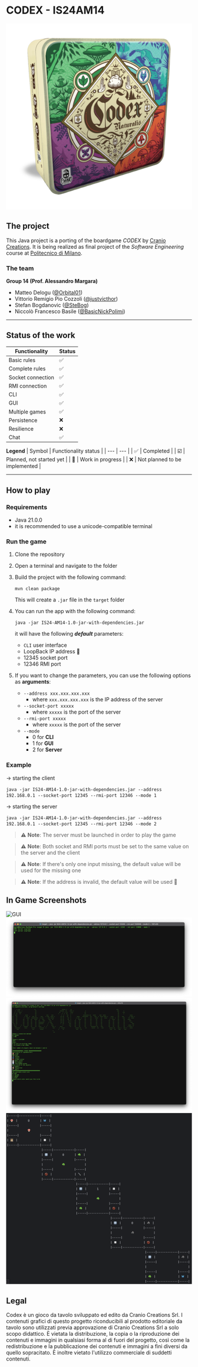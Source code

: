 # CODEX - IS24AM14

![CODEX](.github/img/Codex_box.png)

## The project
This Java project is a porting of the boardgame *CODEX* by [Cranio Creations](https://www.craniocreations.it/prodotto/codex-naturalis). It is being realized as final project of the *Software Engineering* course at [Politecnico di Milano](https://www.polimi.it). 

### The team
**Group 14 (Prof. Alessandro Margara)**
- Matteo Delogu ([@Orbital01](https://github.com/Orbital01))
- Vittorio Remigio Pio Cozzoli ([@justvicthor](https://github.com/justvicthor))
- Stefan Bogdanovic ([@SteBog](https://github.com/SteBog))
- Niccolò Francesco Basile ([@BasicNickPolimi](https://github.com/BasicNickPolimi))

---

## Status of the work
| Functionality | Status | 
| --- | --- |
| Basic rules | :white_check_mark: |
| Complete rules | :white_check_mark: |
| Socket connection | :white_check_mark: |
| RMI connection | :white_check_mark: |
| CLI | :white_check_mark: |
| GUI | :white_check_mark: |
| Multiple games | :white_check_mark:|
| Persistence | :x: |
| Resilience | :x: |
| Chat | :white_check_mark: |

**Legend**
| Symbol | Functionality status |
| --- | --- |
| :white_check_mark: | Completed |
| :ballot_box_with_check: | Planned, not started yet | 
| :construction: | Work in progress |
| :x: | Not planned to be implemented |

---

## How to play
### Requirements
- Java 21.0.0
- it is recommended to use a unicode-compatible terminal

### Run the game
1. Clone the repository
2. Open a terminal and navigate to the folder 
3. Build the project with the following command:
    ```shell
    mvn clean package
    ```
    This will create a `.jar` file in the `target` folder


3. You can run the app with the following command:
    ```shell
    java -jar IS24-AM14-1.0-jar-with-dependencies.jar
    ```
   it will have the following **_default_** parameters:
    * `CLI` user interface
    * LoopBack IP address 🔁
    * 12345 socket port
    * 12346 RMI port
   

4. If you want to change the parameters, you can use the following options as **arguments**:
    * `--address xxx.xxx.xxx.xxx`
      * where `xxx.xxx.xxx.xxx` is the IP address of the server
    * `--socket-port xxxxx`
      * where `xxxxx` is the port of the server
    * `--rmi-port xxxxx`
      * where `xxxxx` is the port of the server
    * `--mode`
      * 0 for **CLI**
      * 1 for **GUI**
      * 2 for **Server**

### Example

-> starting the client
```shell
java -jar IS24-AM14-1.0-jar-with-dependencies.jar --address 192.168.0.1 --socket-port 12345 --rmi-port 12346 --mode 1
```
-> starting the server
```shell
java -jar IS24-AM14-1.0-jar-with-dependencies.jar --address 192.168.0.1 --socket-port 12345 --rmi-port 12346 --mode 2
```

> :warning: **Note**: The server must be launched in order to play the game

> :warning: **Note**: Both socket and RMI ports must be set to the same value on the server and the client

> :warning: **Note**: If there's only one input missing, the default value will be used for the missing one

> :warning: **Note**: If the address is invalid, the default value will be used 🔁


## In Game Screenshots
![GUI](.github/img/screen1.png)
![TUI_server](.github/img/server.png)
![TUI_1](.github/img/TUI_1.png)
![TUI_board](.github/img/TUI_board.png)

## Legal

Codex è un gioco da tavolo sviluppato ed edito da Cranio Creations Srl. I contenuti grafici di questo progetto riconducibili al prodotto editoriale da tavolo sono utilizzati previa approvazione di Cranio Creations Srl a solo scopo didattico. È vietata la distribuzione, la copia o la riproduzione dei contenuti e immagini in qualsiasi forma al di fuori del progetto, così come la redistribuzione e la pubblicazione dei contenuti e immagini a fini diversi da quello sopracitato. È inoltre vietato l'utilizzo commerciale di suddetti contenuti.

